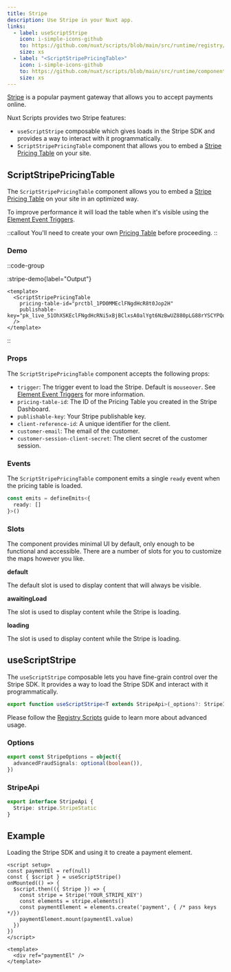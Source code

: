 ```yaml
---
title: Stripe
description: Use Stripe in your Nuxt app.
links:
  - label: useScriptStripe
    icon: i-simple-icons-github
    to: https://github.com/nuxt/scripts/blob/main/src/runtime/registry/stripe.ts
    size: xs
  - label: "<ScriptStripePricingTable>"
    icon: i-simple-icons-github
    to: https://github.com/nuxt/scripts/blob/main/src/runtime/components/ScriptStripePricingTable.vue
    size: xs
---
```


[Stripe](https://stripe.com) is a popular payment gateway that allows you to accept payments online.

Nuxt Scripts provides two Stripe features:
- `useScriptStripe` composable which gives loads in the Stripe SDK and provides a way to interact with it programmatically.
- `ScriptStripePricingTable` component that allows you to embed a [Stripe Pricing Table](https://docs.stripe.com/payments/checkout/pricing-table) on your site.

## ScriptStripePricingTable

The `ScriptStripePricingTable` component allows you to embed a [Stripe Pricing Table](https://docs.stripe.com/payments/checkout/pricing-table) on your site
in an optimized way.

To improve performance it will load the table when it's visible using the [Element Event Triggers](/docs/guides/script-triggers#element-event-triggers).

::callout
You'll need to create your own [Pricing Table](https://dashboard.stripe.com/pricing-tables) before proceeding.
::

### Demo

::code-group

:stripe-demo{label="Output"}

```vue [Input]
<template>
  <ScriptStripePricingTable
    pricing-table-id="prctbl_1PD0MMEclFNgdHcR8t0Jop2H"
    publishable-key="pk_live_51OhXSKEclFNgdHcRNi5xBjBClxsA0alYgt6NzBwUZ880pLG88rYSCYPQqpzM3TedzNYu5g2AynKiPI5QVLYSorLJ002iD4VZIB"
  />
</template>
```

::

### Props

The `ScriptStripePricingTable` component accepts the following props:

- `trigger`: The trigger event to load the Stripe. Default is `mouseover`. See [Element Event Triggers](/docs/guides/script-triggers#element-event-triggers) for more information.
- `pricing-table-id`: The ID of the Pricing Table you created in the Stripe Dashboard.
- `publishable-key`: Your Stripe publishable key.
- `client-reference-id`: A unique identifier for the client.
- `customer-email`: The email of the customer.
- `customer-session-client-secret`: The client secret of the customer session.

### Events

The `ScriptStripePricingTable` component emits a single `ready` event when the pricing table is loaded.

```ts
const emits = defineEmits<{
  ready: []
}>()
```

### Slots

The component provides minimal UI by default, only enough to be functional and accessible. There are a number of slots for you to customize the maps however you like.

**default**

The default slot is used to display content that will always be visible.

**awaitingLoad**

The slot is used to display content while the Stripe is loading.

**loading**

The slot is used to display content while the Stripe is loading.

## useScriptStripe

The `useScriptStripe` composable lets you have fine-grain control over the Stripe SDK. It provides a way to load the Stripe SDK and interact with it programmatically.

```ts
export function useScriptStripe<T extends StripeApi>(_options?: StripeInput) {}
```

Please follow the [Registry Scripts](/docs/guides/registry-scripts) guide to learn more about advanced usage.

### Options

```ts
export const StripeOptions = object({
  advancedFraudSignals: optional(boolean()),
})
```

### StripeApi

```ts
export interface StripeApi {
  Stripe: stripe.StripeStatic
}
```

## Example

Loading the Stripe SDK and using it to create a payment element.

```vue
<script setup>
const paymentEl = ref(null)
const { $script } = useScriptStripe()
onMounted(() => {
  $script.then(({ Stripe }) => {
    const stripe = Stripe('YOUR_STRIPE_KEY')
    const elements = stripe.elements()
    const paymentElement = elements.create('payment', { /* pass keys */})
    paymentElement.mount(paymentEl.value)
  })
})
</script>

<template>
  <div ref="paymentEl" />
</template>
```
